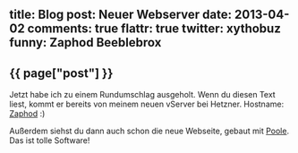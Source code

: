 title: Blog
post: Neuer Webserver
date: 2013-04-02
comments: true
flattr: true
twitter: xythobuz
funny: Zaphod Beeblebrox
---

## {{ page["post"] }}
<!--%
from datetime import datetime
date = datetime.strptime(page["date"], "%Y-%m-%d").strftime("%B %d, %Y")
print "*Posted at %s.*" % date
%-->

Jetzt habe ich zu einem Rundumschlag ausgeholt. Wenn du diesen Text liest, kommt er bereits von meinem neuen vServer bei Hetzner. Hostname: [Zaphod][zaphod] :)

Außerdem siehst du dann auch schon die neue Webseite, gebaut mit [Poole][poole]. Das ist tolle Software!

 [zaphod]: http://en.wikipedia.org/wiki/Zaphod_Beeblebrox
 [poole]: https://bitbucket.org/obensonne/poole